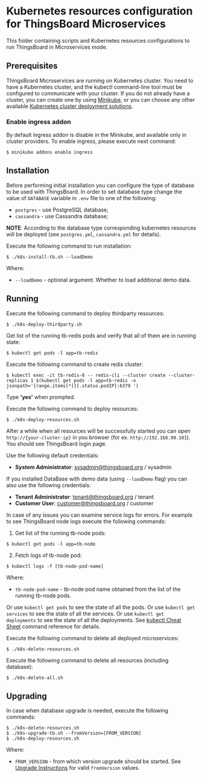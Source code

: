# Kubernetes resources configuration for ThingsBoard Microservices

This folder containing scripts and Kubernetes resources configurations to run ThingsBoard in Microservices mode.

## Prerequisites

ThingsBoard Microservices are running on Kubernetes cluster.
You need to have a Kubernetes cluster, and the kubectl command-line tool must be configured to communicate with your cluster.
If you do not already have a cluster, you can create one by using [Minikube](https://kubernetes.io/docs/setup/minikube), 
or you can choose any other available [Kubernetes cluster deployment solutions](https://kubernetes.io/docs/setup/pick-right-solution/).

### Enable ingress addon

By default ingress addon is disable in the Minikube, and available only in cluster providers.
To enable ingress, please execute next command:

`
$ minikube addons enable ingress
` 

## Installation

Before performing initial installation you can configure the type of database to be used with ThingsBoard.
In order to set database type change the value of `DATABASE` variable in `.env` file to one of the following:

- `postgres` - use PostgreSQL database;
- `cassandra` - use Cassandra database;

**NOTE**: According to the database type corresponding kubernetes resources will be deployed (see `postgres.yml`, `cassandra.yml` for details).

Execute the following command to run installation:

`
$ ./k8s-install-tb.sh --loadDemo
`

Where:

- `--loadDemo` - optional argument. Whether to load additional demo data.

## Running

Execute the following command to deploy thirdparty resources:

`
$ ./k8s-deploy-thirdparty.sh
`

Get list of the running tb-redis pods and verify that all of them are in running state:

`
$ kubectl get pods -l app=tb-redis
`

Execute the following command to create redis cluster:

`
$ kubectl exec -it tb-redis-0 -- redis-cli --cluster create --cluster-replicas 1 $(kubectl get pods -l app=tb-redis -o jsonpath='{range.items[*]}{.status.podIP}:6379 ')
`

Type **'yes'** when prompted.

Execute the following command to deploy resources:

`
$ ./k8s-deploy-resources.sh
`

After a while when all resources will be successfully started you can open `http://{your-cluster-ip}` in you browser (for ex. `http://192.168.99.101`).
You should see ThingsBoard login page.

Use the following default credentials:

- **System Administrator**: sysadmin@thingsboard.org / sysadmin

If you installed DataBase with demo data (using `--loadDemo` flag) you can also use the following credentials:

- **Tenant Administrator**: tenant@thingsboard.org / tenant
- **Customer User**: customer@thingsboard.org / customer

In case of any issues you can examine service logs for errors.
For example to see ThingsBoard node logs execute the following commands:

1) Get list of the running tb-node pods:

`
$ kubectl get pods -l app=tb-node
`

2) Fetch logs of tb-node pod:

`
$ kubectl logs -f [tb-node-pod-name]
`

Where:

- `tb-node-pod-name` - tb-node pod name obtained from the list of the running tb-node pods.

Or use `kubectl get pods` to see the state of all the pods.
Or use `kubectl get services` to see the state of all the services.
Or use `kubectl get deployments` to see the state of all the deployments.
See [kubectl Cheat Sheet](https://kubernetes.io/docs/reference/kubectl/cheatsheet/) command reference for details.

Execute the following command to delete all deployed microservices:

`
$ ./k8s-delete-resources.sh
`

Execute the following command to delete all resources (including database):

`
$ ./k8s-delete-all.sh
`

## Upgrading

In case when database upgrade is needed, execute the following commands:

```
$ ./k8s-delete-resources.sh
$ ./k8s-upgrade-tb.sh --fromVersion=[FROM_VERSION]
$ ./k8s-deploy-resources.sh
```

Where:

- `FROM_VERSION` - from which version upgrade should be started. See [Upgrade Instructions](https://thingsboard.io/docs/user-guide/install/upgrade-instructions) for valid `fromVersion` values.
